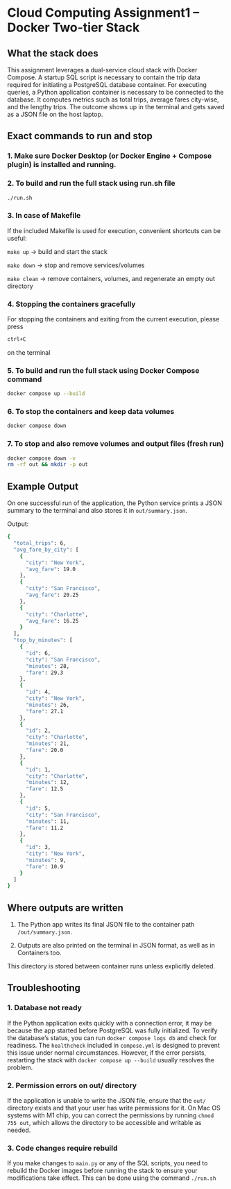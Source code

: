 # Cloud Computing Assignment1 – Docker Two-tier Stack

## What the stack does

This assignment leverages a dual-service cloud stack with Docker Compose. A startup SQL script is necessary to contain the trip data required for initiating a PostgreSQL database container. For executing queries, a Python application container is necessary to be connected to the database. It computes metrics such as total trips, average fares city-wise, and the lengthy trips. The outcome shows up in the terminal and gets saved as a JSON file on the host laptop.

## Exact commands to run and stop

### 1. Make sure Docker Desktop (or Docker Engine + Compose plugin) is installed and running.

### 2. **To build and run the full stack using run.sh file**

```bash
./run.sh
```

### 3. **In case of Makefile**

If the included Makefile is used for execution, convenient shortcuts can be useful:

``` make up ``` → build and start the stack

``` make down ``` → stop and remove services/volumes

``` make clean ``` → remove containers, volumes, and regenerate an empty out directory

### 4. **Stopping the containers gracefully**

For stopping the containers and exiting from the current execution, please press 

```bash
ctrl+C
```

on the terminal

### 5. **To build and run the full stack using Docker Compose command**

```bash
docker compose up --build
```
### 6. **To stop the containers and keep data volumes**

```bash
docker compose down
```
### 7. **To stop and also remove volumes and output files (fresh run)**

```bash
docker compose down -v
rm -rf out && mkdir -p out
```

## Example Output

On one successful run of the application, the Python service prints a JSON summary to the terminal 
and also stores it in ``` out/summary.json ```.

Output:

```bash
{
  "total_trips": 6,
  "avg_fare_by_city": [
    {
      "city": "New York",
      "avg_fare": 19.0
    },
    {
      "city": "San Francisco",
      "avg_fare": 20.25
    },
    {
      "city": "Charlotte",
      "avg_fare": 16.25
    }
  ],
  "top_by_minutes": [
    {
      "id": 6,
      "city": "San Francisco",
      "minutes": 28,
      "fare": 29.3
    },
    {
      "id": 4,
      "city": "New York",
      "minutes": 26,
      "fare": 27.1
    },
    {
      "id": 2,
      "city": "Charlotte",
      "minutes": 21,
      "fare": 20.0
    },
    {
      "id": 1,
      "city": "Charlotte",
      "minutes": 12,
      "fare": 12.5
    },
    {
      "id": 5,
      "city": "San Francisco",
      "minutes": 11,
      "fare": 11.2
    },
    {
      "id": 3,
      "city": "New York",
      "minutes": 9,
      "fare": 10.9
    }
  ]
}

```
## Where outputs are written

1. The Python app writes its final JSON file to the container path ``` /out/summary.json ```.

2. Outputs are also printed on the terminal in JSON format, as well as in Containers too.

This directory is stored between container runs unless explicitly deleted.

## Troubleshooting

### 1. **Database not ready**

If the Python application exits quickly with a connection error, it may be because the app started before PostgreSQL was fully initialized. To verify the database’s status, you can run ``` docker compose logs db ``` and check for readiness. The ``` healthcheck ``` included in ``` compose.yml ``` is designed to prevent this issue under normal circumstances. However, if the error persists, restarting the stack with ``` docker compose up --build ``` usually resolves the problem.

### 2. **Permission errors on out/ directory**

If the application is unable to write the JSON file, ensure that the ``` out/ ``` directory exists and that your user has write permissions for it. On Mac OS systems with M1 chip, you can correct the permissions by running ``` chmod 755 out ```, which allows the directory to be accessible and writable as needed.

### 3. **Code changes require rebuild**

If you make changes to ``` main.py ``` or any of the SQL scripts, you need to rebuild the Docker images before running the stack to ensure your modifications take effect. This can be done using the command ``` ./run.sh ```
